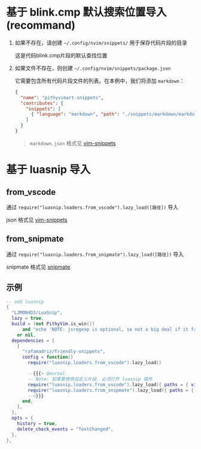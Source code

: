 
# 基于 blink.cmp 默认搜索位置导入 (recommand)

1. 如果不存在，请创建 `~/.config/nvim/snippets/` 用于保存代码片段的目录

   这是代码blink.cmp片段的默认查找位置

1. 如果文件不存在，则创建 `~/.config/nvim/snippets/package.json`

   它需要包含所有代码片段文件的列表。在本例中，我们将添加 `markdown`：

   ```json
   {
     "name": "pithyvimart-snippets",
     "contributes": {
       "snippets": [
         { "language": "markdown", "path": "./snippets/markdown/markdown.json" }
       ]
     }
   }
   ```

   > `markdown.json` 格式见 [vim-snippets](https://github.com/rafamadriz/friendly-snippets/tree/main/snippets)


# 基于 luasnip 导入

## from_vscode

通过 `require("luasnip.loaders.from_vscode").lazy_load([路径])` 导入

json 格式见 [vim-snippets](https://github.com/rafamadriz/friendly-snippets/tree/main/snippets)

## from_snipmate

通过 `require("luasnip.loaders.from_snipmate").lazy_load([路径])` 导入

snipmate 格式见 [snipmate](https://github.com/honza/vim-snippets/blob/master/snippets/)

## 示例

```lua
-- add luasnip
{
  "L3MON4D3/LuaSnip",
  lazy = true,
  build = (not PithyVim.is_win())
      and "echo 'NOTE: jsregexp is optional, so not a big deal if it fails to build'; make install_jsregexp"
    or nil,
  dependencies = {
    {
      "rafamadriz/friendly-snippets",
      config = function()
        require("luasnip.loaders.from_vscode").lazy_load()

        --{{{> Qeuroal
        -- Note: 如果要使用自定义片段, 必须打开 luasnip 插件
        require("luasnip.loaders.from_vscode").lazy_load({ paths = { vim.fn.stdpath("config") .. "/snippets/from_vscode" } })
        require("luasnip.loaders.from_snipmate").lazy_load({ paths = { vim.fn.stdpath("config") .. "/snippets/from_snipmate" } })
        --<}}}
      end,
    },
  },
  opts = {
    history = true,
    delete_check_events = "TextChanged",
  },
},
```


